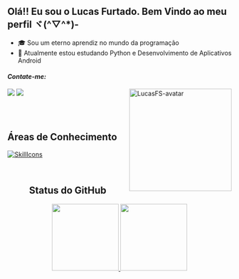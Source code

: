 ## Olá!! Eu sou o Lucas Furtado. Bem Vindo ao meu perfil ヾ(^▽^*)-

- 🎓 Sou um eterno aprendiz no mundo da programação
- 📝 Atualmente estou estudando Python e Desenvolvimento de Aplicativos Android

<h4><i>Contate-me:</i></h4>

<img align="right" alt="LucasFS-avatar" src="https://media.discordapp.net/attachments/1066045440820256830/1080633203682971759/Gif-avatar-LucasFS-Borda.gif" width="230" height="230">

<a href="https://www.linkedin.com/in/lucas-furtado-souza" target="_blank" rel="noopener noreferrer"><img src="https://img.shields.io/badge/-LinkedIn-%230077B5?style=for-the-badge&logo=linkedin&logoColor=white"></a>
<a href="mailto:lucasfurtado256@gmail.com" target="_blank" rel="noopener noreferrer"><img src="https://img.shields.io/badge/Gmail-D14836?style=for-the-badge&logo=gmail&logoColor=white"></a>

<br>
<br>


## Áreas de Conhecimento
[![SkillIcons](https://skillicons.dev/icons?i=cs,mysql,html,css,bootstrap,js,php)](https://skillicons.dev)

<br>


<div align="center">
  <h2>Status do GitHub</h2>
</div>
<div align="center">
  <div>
  <a href="https://github.com/lucasfurtadosouza">
  <img height="150em" src="https://github-readme-stats.vercel.app/api?username=lucasfurtadosouza&show_icons=true&theme=dracula&include_all_commits=true&count_private=true"/>
  <img height="150em" src="https://github-readme-stats.vercel.app/api/top-langs/?username=lucasfurtadosouza&layout=compact&langs_count=7&theme=dracula"/>
</div>
